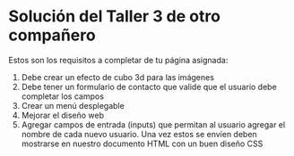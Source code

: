 # Solución del Taller 3 de otro compañero

Estos son los requisitos a completar de tu página asignada:

1. Debe crear un efecto de cubo 3d para las imágenes 
2. Debe tener un formulario de contacto que valide que el usuario debe completar los campos
3. Crear un menú desplegable
4. Mejorar el diseño web
5. Agregar campos de entrada (inputs) que permitan al usuario agregar el nombre de cada nuevo usuario. Una vez estos se envíen deben mostrarse en nuestro documento HTML con un buen diseño CSS